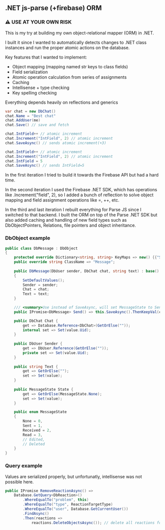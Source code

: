 ## .NET js-parse (+firebase) ORM

### ⚠️ USE AT YOUR OWN RISK

This is my try at building my own object-relational mapper (ORM) in .NET.

I built it since I wanted to automatically detects changes to .NET class instances and run the proper atomic actions on the database.

Key features that I wanted to implement:
* Object mapping (mapping named str keys to class fields)
* Field serialization
* Atomic operation calculation from series of assignments
* Caching
* Intellisense + type checking
* Key spelling checking

Everything depends heavily on reflections and generics

```c#
var chat = new DbChat()
chat.Name = "Best chat"
chat.AddUser(me)
chat.Save() // save and fetch

chat.IntField++ // atomic increment
chat.Increment("IntField", 2) // atomic increment
chat.SaveAsync() // sends atomic increment(+3)

chat.IntField++ // atomic increment
chat.Increment("IntField", 2) // atomic increment
chat.IntField = 5
chat.SaveAsync() // sends IntField=5
```

In the first iteration I tried to build it towards the Firebase API but had a hard time.

In the second iteration I used the Firebase .NET SDK, which has operations like .Increment("field", 2), so I added a bunch of reflection to solve object mapping and field assignment operations like =, ++, etc.

In the third and last iteration I rebuilt everything for Parse JS since I switched to that backend. I built the ORM on top of the Parse .NET SDK but also added caching and handling of new field types such as DbObjectPointers, Relations, file pointers and object inheritance.



### DbObject example
```c#
public class DbMessage : DbObject
{
    protected override Dictionary<string, string> KeyMaps => new() {{"State", "status"} }; // another name is used server side
    public override string ClassName => "Message";
    
    public DbMessage(DbUser sender, DbChat chat, string text) : base()
    {
        SetDefaultValues();
        Sender = sender;
        Chat = chat;
        Text = text;
    }

    /// <summary>Use instead of SaveAsync, will set MessageState to Sent locally, not critical, SaveAsync can still be used </summary>
    public IPromise<DbMessage> Send() => this.SaveAsync().ThenKeepVal(c => State = MessageState.Sent);

    public DbChat Chat {
        get => Database.Reference<DbChat>(GetOrElse(""));
        internal set => Set(value.Uid);
    }
    
    public DbUser Sender {
        get => DbUser.Reference(GetOrElse("")); 
        private set => Set(value.Uid);
    }
    
    public string Text {
        get => GetOrElse("");
        set => Set(value);
    }
    
    public MessageState State {
        get => GetOrElse(MessageState.None);
        set => Set(value);
    }

    public enum MessageState
    {
        None = 0,
        Sent = 1,
        Received = 2,
        Read = 3,
        // Edited,
        // Deleted
    }
}
```

### Query example
Values are serialized properly, but unfortunatly, intellisense was not possible here.
```c#
public IPromise RemoveReactionAsync() =>
    Database.GetQuery<DbReaction>()
        .WhereEqualTo("problem", this)
        .WhereEqualTo("type", ReactionTargetType)
        .WhereEqualTo("user", Database.GetCurrentUser())
        .FindAsync()
        .Then(reactions =>
            reactions.DeleteObjectsAsync()); // delete all reactions for this user, should only be one
```

